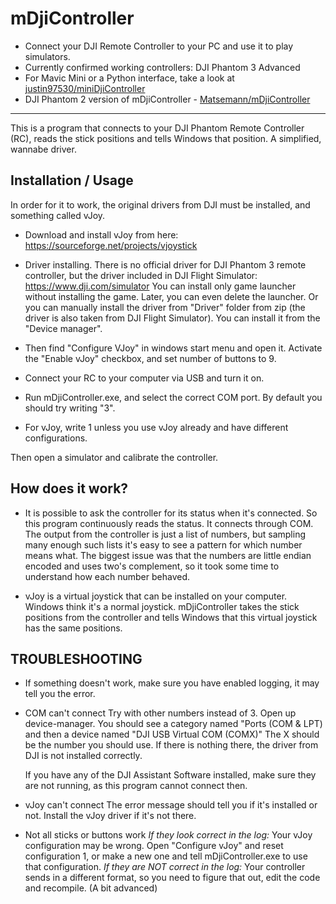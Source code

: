 mDjiController
===============
 - Connect your DJI Remote Controller to your PC and use it to play simulators.
 - Currently confirmed working controllers: DJI Phantom 3 Advanced
 - For Mavic Mini or a Python interface, take a look at [justin97530/miniDjiController](https://github.com/justin97530/miniDjiController)
 - DJI Phantom 2 version of mDjiController - [Matsemann/mDjiController](https://github.com/Matsemann/mDjiController)
-----------------------------------------------------------------------------

This is a program that connects to your DJI Phantom Remote Controller (RC),
reads the stick positions and tells Windows that position. A simplified, wannabe driver.

Installation / Usage
------------

In order for it to work, the original drivers from DJI must be installed, and something called vJoy.

* Download and install vJoy from here: https://sourceforge.net/projects/vjoystick
* Driver installing. There is no official driver for DJI Phantom 3 remote controller, 
	but the driver included in DJI Flight Simulator:  https://www.dji.com/simulator
	You can install only game launcher without installing the game.
	Later, you can even delete the launcher.
	Or you can manually install the driver from "Driver" folder from zip (the driver is also taken from DJI Flight Simulator). You can install it from the "Device manager".

* Then find "Configure VJoy" in windows start menu and open it. Activate the "Enable vJoy" checkbox, and set number of buttons to 9.

* Connect your RC to your computer via USB and turn it on.

* Run mDjiController.exe, and select the correct COM port. By default you should try writing "3".
* For vJoy, write 1 unless you use vJoy already and have different configurations.

Then open a simulator and calibrate the controller.

How does it work?
-----------------

* It is possible to ask the controller for its status when it's connected. So this program continuously
	reads the status. It connects through COM. The output from the controller is just a list of numbers,
	but sampling many enough such lists it's easy to see a pattern for which number means what. The biggest issue
	was that the numbers are little endian encoded and uses two's complement, so it took some time to understand how
	each number behaved.
	
* vJoy is a virtual joystick that can be installed on your computer. Windows think it's a normal joystick. mDjiController
	takes the stick positions from the controller and tells Windows that this virtual joystick has the same positions.


TROUBLESHOOTING
---------------
* If something doesn't work, make sure you have enabled logging, it may tell you the error.

* COM can't connect
	Try with other numbers instead of 3. Open up device-manager.
	You should see a category named "Ports (COM & LPT) and then a device named "DJI USB Virtual COM (COMX)"
	The X should be the number you should use.
	If there is nothing there, the driver from DJI is not installed correctly.
	
	If you have any of the DJI Assistant Software installed, make sure they are not running, as this program
	cannot connect then.
	
* vJoy can't connect
	The error message should tell you if it's installed or not. Install the vJoy driver if it's not there.
	
* Not all sticks or buttons work
	*If they look correct in the log:*
	Your vJoy configuration may be wrong. Open "Configure vJoy" and reset configuration 1, or make a new one
	and tell mDjiController.exe to use that configuration.
	*If they are NOT correct in the log:*
	Your controller sends in a different format, so you need to figure that out, edit the code and recompile. 
	(A bit advanced)

	
